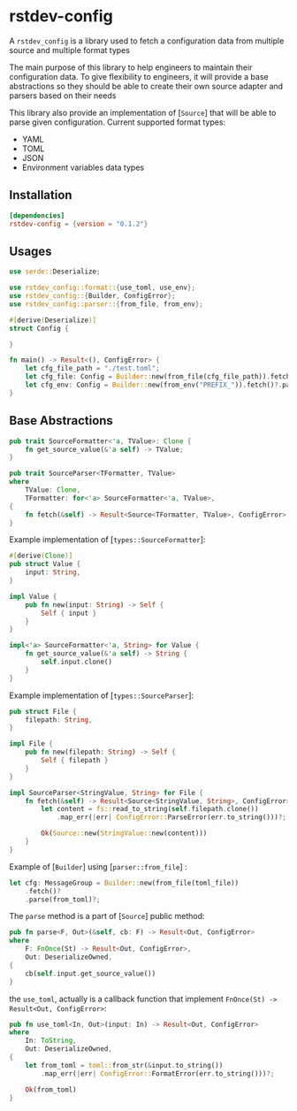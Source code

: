 # rstdev-config

A `rstdev_config` is a library used to fetch a configuration data
from multiple source and multiple format types

The main purpose of this library to help engineers to maintain their configuration
data. To give flexibility to engineers, it will provide a base abstractions 
so they should be able to create their own source adapter and parsers based on their needs

This library also provide an implementation of [`Source`] that will be able to parse given configuration.
Current supported format types:
- YAML
- TOML
- JSON
- Environment variables data types

## Installation

```toml
[dependencies]
rstdev-config = {version = "0.1.2"}
```

## Usages 

```rust
use serde::Deserialize;

use rstdev_config::format::{use_toml, use_env};
use rstdev_config::{Builder, ConfigError};
use rstdev_config::parser::{from_file, from_env};

#[derive(Deserialize)]
struct Config {

}

fn main() -> Result<(), ConfigError> {
    let cfg_file_path = "./test.toml";
    let cfg_file: Config = Builder::new(from_file(cfg_file_path)).fetch()?.parse(use_toml)?;
    let cfg_env: Config = Builder::new(from_env("PREFIX_")).fetch()?.parse(use_env)?;
}
```

## Base Abstractions

```rust
pub trait SourceFormatter<'a, TValue>: Clone {
    fn get_source_value(&'a self) -> TValue;
}

pub trait SourceParser<TFormatter, TValue>
where
    TValue: Clone,
    TFormatter: for<'a> SourceFormatter<'a, TValue>,
{
    fn fetch(&self) -> Result<Source<TFormatter, TValue>, ConfigError>;
}

```

Example implementation of [`types::SourceFormatter`]:

```rust
#[derive(Clone)]
pub struct Value {
    input: String,
}

impl Value {
    pub fn new(input: String) -> Self {
        Self { input }
    }
}

impl<'a> SourceFormatter<'a, String> for Value {
    fn get_source_value(&'a self) -> String {
        self.input.clone()
    }
}

```

Example implementation of [`types::SourceParser`]:

```rust
pub struct File {
    filepath: String,
}

impl File {
    pub fn new(filepath: String) -> Self {
        Self { filepath }
    }
}

impl SourceParser<StringValue, String> for File {
    fn fetch(&self) -> Result<Source<StringValue, String>, ConfigError> {
        let content = fs::read_to_string(self.filepath.clone())
            .map_err(|err| ConfigError::ParseError(err.to_string()))?;

        Ok(Source::new(StringValue::new(content)))
    }
}

```

Example of [`Builder`] using [`parser::from_file`] :

```rust
let cfg: MessageGroup = Builder::new(from_file(toml_file))
    .fetch()?
    .parse(from_toml)?;
```

The `parse` method is a part of [`Source`] public method:

```rust
pub fn parse<F, Out>(&self, cb: F) -> Result<Out, ConfigError>
where
    F: FnOnce(St) -> Result<Out, ConfigError>,
    Out: DeserializeOwned,
{
    cb(self.input.get_source_value())
}
```

the `use_toml`, actually is a callback function that implement `FnOnce(St) -> Result<Out, ConfigError>`:

```rust
pub fn use_toml<In, Out>(input: In) -> Result<Out, ConfigError>
where
    In: ToString,
    Out: DeserializeOwned,
{
    let from_toml = toml::from_str(&input.to_string())
        .map_err(|err| ConfigError::FormatError(err.to_string()))?;

    Ok(from_toml)
}
```